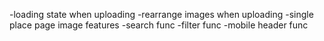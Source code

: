 -loading state when uploading
-rearrange images when uploading
-single place page image features
-search func
-filter func
-mobile header func
